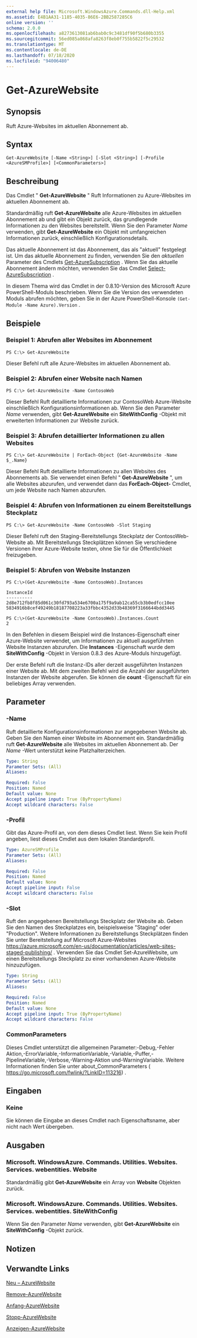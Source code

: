 ```yaml
---
external help file: Microsoft.WindowsAzure.Commands.dll-Help.xml
ms.assetid: E4B1AA31-1185-4035-86E6-2BB2587285C6
online version: ''
schema: 2.0.0
ms.openlocfilehash: a8273613081ab6bab0c9c3481df90f5b680b3355
ms.sourcegitcommit: 56ed085a868afa8263f8eb0f755b5822f5c29532
ms.translationtype: MT
ms.contentlocale: de-DE
ms.lasthandoff: 07/18/2020
ms.locfileid: "94006480"
---
```

# Get-AzureWebsite

## Synopsis
Ruft Azure-Websites im aktuellen Abonnement ab.

## Syntax

```
Get-AzureWebsite [-Name <String>] [-Slot <String>] [-Profile <AzureSMProfile>] [<CommonParameters>]
```

## Beschreibung
Das Cmdlet " **Get-AzureWebsite** " Ruft Informationen zu Azure-Websites im aktuellen Abonnement ab.

Standardmäßig ruft **Get-AzureWebsite** alle Azure-Websites im aktuellen Abonnement ab und gibt ein Objekt zurück, das grundlegende Informationen zu den Websites bereitstellt.
Wenn Sie den Parameter *Name* verwenden, gibt **Get-AzureWebsite** ein Objekt mit umfangreichen Informationen zurück, einschließlich Konfigurationsdetails.

Das aktuelle Abonnement ist das Abonnement, das als "aktuell" festgelegt ist. Um das aktuelle Abonnement zu finden, verwenden Sie den *aktuellen* Parameter des Cmdlets [Get-AzureSubscription](https://go.microsoft.com/fwlink/?LinkID=397623) .
Wenn Sie das aktuelle Abonnement ändern möchten, verwenden Sie das Cmdlet [Select-AzureSubscription](https://go.microsoft.com/fwlink/?LinkID=397628) .

In diesem Thema wird das Cmdlet in der 0.8.10-Version des Microsoft Azure PowerShell-Moduls beschrieben.
Wenn Sie die Version des verwendeten Moduls abrufen möchten, geben Sie in der Azure PowerShell-Konsole `(Get-Module -Name Azure).Version` .

## Beispiele

### Beispiel 1: Abrufen aller Websites im Abonnement
```
PS C:\> Get-AzureWebsite
```

Dieser Befehl ruft alle Azure-Websites im aktuellen Abonnement ab.

### Beispiel 2: Abrufen einer Website nach Namen
```
PS C:\> Get-AzureWebsite -Name ContosoWeb
```

Dieser Befehl Ruft detaillierte Informationen zur ContosoWeb Azure-Website einschließlich Konfigurationsinformationen ab.
Wenn Sie den Parameter *Name* verwenden, gibt **Get-AzureWebsite** ein **SiteWithConfig** -Objekt mit erweiterten Informationen zur Website zurück.

### Beispiel 3: Abrufen detaillierter Informationen zu allen Websites
```
PS C:\> Get-AzureWebsite | ForEach-Object {Get-AzureWebsite -Name $_.Name}
```

Dieser Befehl Ruft detaillierte Informationen zu allen Websites des Abonnements ab.
Sie verwendet einen Befehl " **Get-AzureWebsite** ", um alle Websites abzurufen, und verwendet dann das **ForEach-Object-** Cmdlet, um jede Website nach Namen abzurufen.

### Beispiel 4: Abrufen von Informationen zu einem Bereitstellungs Steckplatz
```
PS C:\> Get-AzureWebsite -Name ContosoWeb -Slot Staging
```

Dieser Befehl ruft den Staging-Bereitstellungs Steckplatz der ContosoWeb-Website ab.
Mit Bereitstellungs Steckplätzen können Sie verschiedene Versionen ihrer Azure-Website testen, ohne Sie für die Öffentlichkeit freizugeben.

### Beispiel 5: Abrufen von Website Instanzen
```
PS C:\>(Get-AzureWebsite -Name ContosoWeb).Instances

InstanceId
----------
2d8e712fb8f85d061c30fd793a534e6700a175f9a9ab12ca55cb3b0edfcc10ee
5834916b8cef49249b18187708223a33fbbc4352d33b48369f3166644bdd3445

PS C:\>(Get-AzureWebsite -Name ContosoWeb).Instances.Count
2
```

In den Befehlen in diesem Beispiel wird die Instances-Eigenschaft einer Azure-Website verwendet, um Informationen zu aktuell ausgeführten Website Instanzen abzurufen.
Die **Instances** -Eigenschaft wurde dem **SiteWithConfig** -Objekt in Version 0.8.3 des Azure-Moduls hinzugefügt.

Der erste Befehl ruft die Instanz-IDs aller derzeit ausgeführten Instanzen einer Website ab.
Mit dem zweiten Befehl wird die Anzahl der ausgeführten Instanzen der Website abgerufen.
Sie können die **count** -Eigenschaft für ein beliebiges Array verwenden.

## Parameter

### -Name
Ruft detaillierte Konfigurationsinformationen zur angegebenen Website ab.
Geben Sie den Namen einer Website im Abonnement ein.
Standardmäßig ruft **Get-AzureWebsite** alle Websites im aktuellen Abonnement ab.
Der *Name* -Wert unterstützt keine Platzhalterzeichen.

```yaml
Type: String
Parameter Sets: (All)
Aliases: 

Required: False
Position: Named
Default value: None
Accept pipeline input: True (ByPropertyName)
Accept wildcard characters: False
```

### -Profil
Gibt das Azure-Profil an, von dem dieses Cmdlet liest.
Wenn Sie kein Profil angeben, liest dieses Cmdlet aus dem lokalen Standardprofil.

```yaml
Type: AzureSMProfile
Parameter Sets: (All)
Aliases: 

Required: False
Position: Named
Default value: None
Accept pipeline input: False
Accept wildcard characters: False
```

### -Slot
Ruft den angegebenen Bereitstellungs Steckplatz der Website ab.
Geben Sie den Namen des Steckplatzes ein, beispielsweise "Staging" oder "Production".
Weitere Informationen zu Bereitstellungs Steckplätzen finden Sie unter Bereitstellung auf Microsoft Azure-Websites https://azure.microsoft.com/en-us/documentation/articles/web-sites-staged-publishing/ .
Verwenden Sie das Cmdlet Set-AzureWebsite, um einen Bereitstellungs Steckplatz zu einer vorhandenen Azure-Website hinzuzufügen.

```yaml
Type: String
Parameter Sets: (All)
Aliases: 

Required: False
Position: Named
Default value: None
Accept pipeline input: True (ByPropertyName)
Accept wildcard characters: False
```

### CommonParameters
Dieses Cmdlet unterstützt die allgemeinen Parameter:-Debug,-Fehler Aktion,-ErrorVariable,-InformationVariable,-Variable,-Puffer,-PipelineVariable,-Verbose,-Warning-Aktion und-WarningVariable. Weitere Informationen finden Sie unter about_CommonParameters ( https://go.microsoft.com/fwlink/?LinkID=113216) .

## Eingaben

### Keine
Sie können die Eingabe an dieses Cmdlet nach Eigenschaftsname, aber nicht nach Wert übergeben.

## Ausgaben

### Microsoft. WindowsAzure. Commands. Utilities. Websites. Services. webentities. Website
Standardmäßig gibt **Get-AzureWebsite** ein Array von **Website** Objekten zurück.

### Microsoft. WindowsAzure. Commands. Utilities. Websites. Services. webentities. SiteWithConfig
Wenn Sie den Parameter *Name* verwenden, gibt **Get-AzureWebsite** ein **SiteWithConfig** -Objekt zurück.

## Notizen

## Verwandte Links

[Neu – AzureWebsite](./New-AzureWebsite.md)

[Remove-AzureWebsite](./Remove-AzureWebsite.md)

[Anfang-AzureWebsite](./Start-AzureWebsite.md)

[Stopp-AzureWebsite](./Stop-AzureWebsite.md)

[Anzeigen-AzureWebsite](./Show-AzureWebsite.md)



